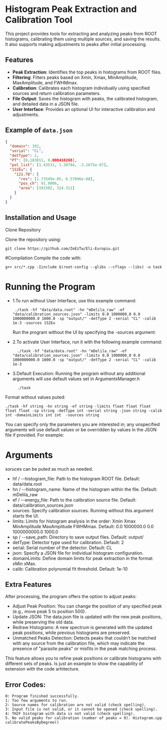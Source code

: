 # Histogram Peak Extraction and Calibration Tool

This project provides tools for extracting and analyzing peaks from ROOT histograms, calibrating them using multiple sources, and saving the results. It also supports making adjustments to peaks after initial processing.

## Features

- **Peak Extraction**: Identifies the top peaks in histograms from ROOT files.
- **Filtering**: Filters peaks based on Xmin, Xmax, MinAmplitude, MaxAmplitude, and FWHMmax.
- **Calibration**: Calibrates each histogram individually using specified sources and return calibration parameters.
- **File Output**: Saves the histogram with peaks, the calibrated histogram, and detailed data in a JSON file.
- **User Interface**: Provides an optional UI for interactive calibration and adjustments.

## Example of `data.json`

```json
{
  "domain": 102,
  "serial": "CL",
  "detType": 2,
  "PT": [0.183011, 0.000410268],
  "pol_list": [1.43531, 1.30784, -3.2675e-07],
  "152Eu": {
    "121.78": {
      "res": [1.73549e-05, 6.57896e-08],
      "pos_ch": 91.9006,
      "area": [191502, 324.311]
    }
  }
}
```

## Installation and Usage
Clone Repository

Clone the repository using:

    git clone https://github.com/ZeEzTw/Eli-Europiu.git

#Compilation
Compile the code with:

    g++ src/*.cpp -Iinclude $(root-config --glibs --cflags --libs) -o task


# Running the Program
 
 - 1.To run without User Interface, use this example command:

        ./task -hf "data/data.root" -hn "mDelila_raw" -ef "data/calibration_sources.json" -limits 0.0 1000000.0 0.0 1000000000.0 1000.0 -sp "output/" -detType 2 -serial "CL" -calib 1e-3 -sources 152Eu
   
   Run the program without the UI by specifying the -sources argument:

- 2.To activate User Interface, run it with the following example command:

        ./task -hf "data/data.root" -hn "mDelila_raw" -ef "data/calibration_sources.json" -limits 0.0 1000000.0 0.0 1000000000.0 1000.0 -sp "output/" -detType 2 -serial "CL" -calib 1e-3
  
- 3.Default Execution: Running the program without any additional arguments will use default values set in ArgumentsManager.h

		./task
  
Format without values puted: 
  		
    ./task -hf string -hn string -ef string -limits float float float float float -sp string -detType int -serial string -json string -calib int -domainLimits int int  -sources string

You can specify only the parameters you are interested in; any unspecified arguments will use default values or be overridden by values in the JSON file if provided. For example:

# Arguments

soruces can be puted as much as needed.


- hf / --histogram_file: Path to the histogram ROOT file. Default: data/data.root
- hn / --histogram_name: Name of the histogram within the file. Default: mDelila_raw
- ef / --energy_file: Path to the calibration source file. Default: data/calibration_sources.json
- sources: Specify calibration sources. Running without this argument starts the UI.
- limits: Limits for histogram analysis in the order: Xmin Xmax MinAmplitude MaxAmplitude FWHMmax. Default: 0.0 1000000.0 0.0 1000000000.0 1000.0
- sp / --save_path: Directory to save output files. Default: output/
- detType: Detector type used for calibration. Default: 2
- serial: Serial number of the detector. Default: CL
- json: Specify a JSON file for individual histogram configuration.
- domainLimits: Define domain limits for peak extraction in the format: xMin xMax.
- calib: Calibration polynomial fit threshold. Default: 1e-10
## Extra Features

After processing, the program offers the option to adjust peaks:

   - Adjust Peak Position: You can change the position of any specified peak (e.g., move peak 5 to position 500).
   - Update JSON: The data.json file is updated with the new peak positions, while preserving the old data.
   - Redraw Histograms: A new spectrum is generated with the updated peak positions, while previous histograms are preserved.
   - Unmatched Peaks Detection: Detects peaks that couldn’t be matched with any source from the calibration file, which may indicate the presence of "parasite peaks" or misfits in the peak matching process.
	
This feature allows you to refine peak positions or calibrate histograms with different sets of peaks.
Is just an example to show the capability of extension with the code arhitecture.
## Error Codes:

    0: Program finished successfully.
    1: Too few arguments to run.
    2: Source names for calibration are not valid (check spelling).
    3: Input file is not valid, or it cannot be opened (check spelling).
    4: TH2F histogram with data is not valid (check spelling).
    5. No valid peaks for calibration (number of peaks = 0). Histogram.cpp calibratePeaksByDegree()



